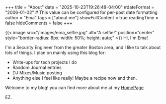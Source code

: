+++
title = "About"
date = "2025-10-23T19:26:48-04:00"
#dateFormat = "2006-01-02" # This value can be configured for per-post date formatting
author = "Ema"
tags = ["about me"]
showFullContent = true
readingTime = false
hideComments = false
+++

{{< image src="/images/ema_selfie.jpg" alt="A selfie!" position="center" style="border-radius: 8px; width: 50%; height: auto;" >}}
Hi, I'm Ema!

I'm a Security Engineer from the greater Boston area, and I like to talk about lots of things.  I plan on mainly using this blog for:
* Write-ups for tech projects I do
* Random Journal entries
* DJ Mixes/Music posting
* Anything else I feel like really! Maybe a recipe now and then.

Welcome to my blog! you can find more about me at my [HomePage](https://tusk.sh)

EZ.